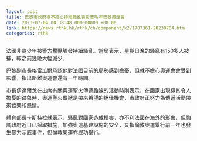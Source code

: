 ```yaml
---
layout: post
title: 巴黎市政府稱不擔心持續騷亂會影響明年巴黎奧運會
date: 2023-07-04 00:38:48.000000000 +08:00
link: https://news.rthk.hk/rthk/ch/component/k2/1707361-20230704.htm
categories: rthk
---
```


法國非裔少年被警方擊斃觸發持續騷亂。當局表示，星期日晚的騷亂有150多人被捕，較之前幾晚大幅減少。

巴黎副市長格雷瓜爾承認他對法國目前的局勢感到擔憂，但就不擔心奧運會會受到影響，指出距離奧運會還有一年時間。

市長伊達爾戈在出席有關奧運聖火傳遞路線的活動時則表示，在國家出現極其令人擔憂的跡象時，奧運聖火傳遞是帶來希望的絕佳機會，市政府正努力為傳遞活動帶來歡樂和熱情。

體育部長卡斯特拉就表示，騷亂對國家造成損害，亦不利法國在海外的形象，但強調政府近日已採取措施，加強奧運基建設施的安全，又指倫敦奧運舉行前一年也發生暴力示威事件，但倫敦奧運亦成功舉行。
